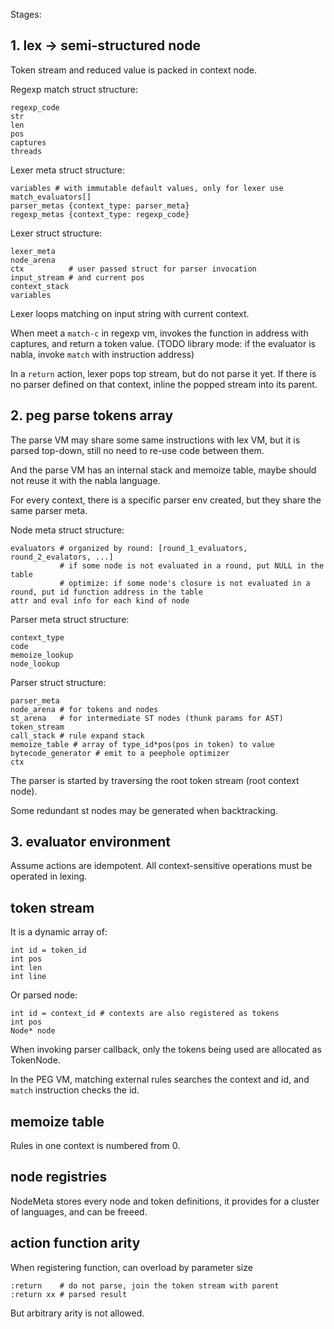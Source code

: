 Stages:

## 1. lex -> semi-structured node

Token stream and reduced value is packed in context node.

Regexp match struct structure:

    regexp_code
    str
    len
    pos
    captures
    threads

Lexer meta struct structure:

    variables # with immutable default values, only for lexer use
    match_evaluators[]
    parser_metas {context_type: parser_meta}
    regexp_metas {context_type: regexp_code}

Lexer struct structure:

    lexer_meta
    node_arena
    ctx          # user passed struct for parser invocation
    input_stream # and current pos
    context_stack
    variables

Lexer loops matching on input string with current context.

When meet a `match-c` in regexp vm, invokes the function in address with captures, and return a token value.
(TODO library mode: if the evaluator is nabla, invoke `match` with instruction address)

In a `return` action, lexer pops top stream, but do not parse it yet. If there is no parser defined on that context, inline the popped stream into its parent.

## 2. peg parse tokens array

The parse VM may share some same instructions with lex VM, but it is parsed top-down, still no need to re-use code between them.

And the parse VM has an internal stack and memoize table, maybe should not reuse it with the nabla language.

For every context, there is a specific parser env created, but they share the same parser meta.

Node meta struct structure:

    evaluators # organized by round: [round_1_evaluators, round_2_evalators, ...]
               # if some node is not evaluated in a round, put NULL in the table
               # optimize: if some node's closure is not evaluated in a round, put id function address in the table
    attr and eval info for each kind of node

Parser meta struct structure:

    context_type
    code
    memoize_lookup
    node_lookup

Parser struct structure:

    parser_meta
    node_arena # for tokens and nodes
    st_arena   # for intermediate ST nodes (thunk params for AST)
    token_stream
    call_stack # rule expand stack
    memoize_table # array of type_id*pos(pos in token) to value
    bytecode_generator # emit to a peephole optimizer
    ctx

The parser is started by traversing the root token stream (root context node).

Some redundant st nodes may be generated when backtracking.

## 3. evaluator environment

Assume actions are idempotent. All context-sensitive operations must be operated in lexing.

## token stream

It is a dynamic array of:

    int id = token_id
    int pos
    int len
    int line

Or parsed node:

    int id = context_id # contexts are also registered as tokens
    int pos
    Node* node

When invoking parser callback, only the tokens being used are allocated as TokenNode.

In the PEG VM, matching external rules searches the context and id, and `match` instruction checks the id.

## memoize table

Rules in one context is numbered from 0.

## node registries

NodeMeta stores every node and token definitions, it provides for a cluster of languages, and can be freeed.

## action function arity

When registering function, can overload by parameter size

    :return    # do not parse, join the token stream with parent
    :return xx # parsed result

But arbitrary arity is not allowed.
